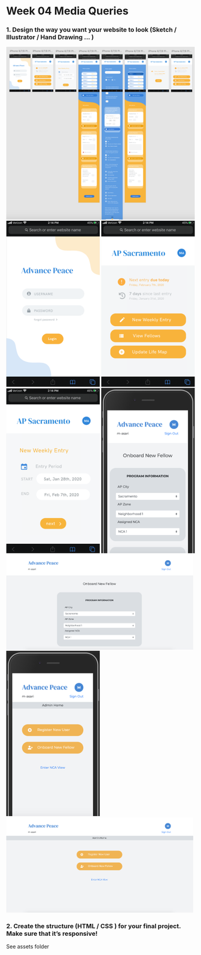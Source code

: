 # Week 04 Media Queries

### 1. Design the way you want your website to look (Sketch / Illustrator / Hand Drawing ... )

<img src="images/xd-full.png" width="700px"/>
<img src="images/sign-in.png" width="250px"/>
<img src="images/nca-home.png" width="250px"/>
<img src="images/new-entry.png" width="250px"/>
<img src="images/new-fellow.png" width="250px"/>
<img src="images/new-fellow-desktop.png" width="500px"/>
<img src="images/admin-home.png" width="250px"/>
<img src="images/admin-home-desktop.png" width="500px"/>

### 2. Create the structure (HTML / CSS ) for your final project.  Make sure that it’s responsive! 

See assets folder